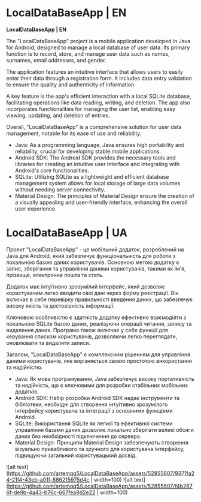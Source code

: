 # LocalDataBaseApp | EN

**LocalDataBaseApp | EN**

The "LocalDataBaseApp" project is a mobile application developed in Java for Android, designed to manage a local database of user data. Its primary function is to record, store, and manage user data such as names, surnames, email addresses, and gender.

The application features an intuitive interface that allows users to easily enter their data through a registration form. It includes data entry validation to ensure the quality and authenticity of information.

A key feature is the app's efficient interaction with a local SQLite database, facilitating operations like data reading, writing, and deletion. The app also incorporates functionalities for managing the user list, enabling easy viewing, updating, and deletion of entries.

Overall, "LocalDataBaseApp" is a comprehensive solution for user data management, notable for its ease of use and reliability.

- Java: As a programming language, Java ensures high portability and reliability, crucial for developing stable mobile applications.
- Android SDK: The Android SDK provides the necessary tools and libraries for creating an intuitive user interface and integrating with Android's core functionalities.
- SQLite: Utilizing SQLite as a lightweight and efficient database management system allows for local storage of large data volumes without needing server connectivity.
- Material Design: The principles of Material Design ensure the creation of a visually appealing and user-friendly interface, enhancing the overall user experience.


# LocalDataBaseApp | UA

Проект "LocalDataBaseApp" - це мобільний додаток, розроблений на Java для Android, який забезпечує функціональність для роботи з локальною базою даних користувачів. Основною метою додатку є запис, зберігання та управління даними користувачів, такими як ім'я, прізвище, електронна пошта та стать.

Додаток має інтуїтивно зрозумілий інтерфейс, який дозволяє користувачам легко вводити свої дані через форму реєстрації. Він включає в себе перевірку правильності введення даних, що забезпечує високу якість та достовірність інформації.

Ключовою особливістю є здатність додатку ефективно взаємодіяти з локальною SQLite базою даних, реалізуючи операції читання, запису та видалення даних. Програма також включає у себе функції для керування списком користувачів, дозволяючи легко переглядати, оновлювати та видаляти записи.

Загалом, "LocalDataBaseApp" є комплексним рішенням для управління даними користувачів, яке вирізняється своєю простотою використання та надійністю.

- Java: Як мова програмування, Java забезпечує високу портативність та надійність, що є ключовими для розробки стабільних мобільних додатків.
- Android SDK: Набір розробки Android SDK надає інструменти та бібліотеки, необхідні для створення інтуїтивно зрозумілого інтерфейсу користувача та інтеграції з основними функціями Android.
- SQLite: Використання SQLite як легкої та ефективної системи управління базами даних дозволяє локально зберігати великі обсяги даних без необхідності підключення до сервера.
- Material Design: Принципи Material Design забезпечують створення візуально привабливого та зручного для користувача інтерфейсу, підвищуючи загальний користувацький досвід.

![alt text](https://github.com/artemqq5/LocalDataBaseApp/assets/52855607/9371fa24-21f4-43eb-a01f-886215975d4c | width=100) ![alt text](https://github.com/artemqq5/LocalDataBaseApp/assets/52855607/f4b2676f-de9b-4a43-b76c-667fea9d2e22 | width=100)

